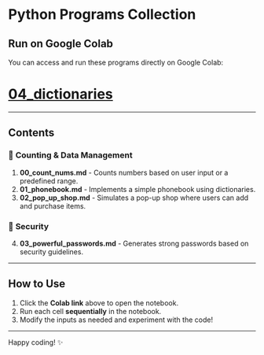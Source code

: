 # Python Programs Collection  


## **Run on Google Colab**  
You can access and run these programs directly on Google Colab:  
# [04_dictionaries](https://colab.research.google.com/drive/1QvoUM0CvzHgq6WXW6f_kRuSCjSWWNqZu?usp=drive_link)  

---

## **Contents**  
### 🔢 **Counting & Data Management**
1. **00_count_nums.md** - Counts numbers based on user input or a predefined range.  
2. **01_phonebook.md** - Implements a simple phonebook using dictionaries.  
3. **02_pop_up_shop.md** - Simulates a pop-up shop where users can add and purchase items.  

### 🔐 **Security**
4. **03_powerful_passwords.md** - Generates strong passwords based on security guidelines.  

---

## **How to Use**
1. Click the **Colab link** above to open the notebook.  
2. Run each cell **sequentially** in the notebook.  
3. Modify the inputs as needed and experiment with the code!  

---


Happy coding! ✨  
